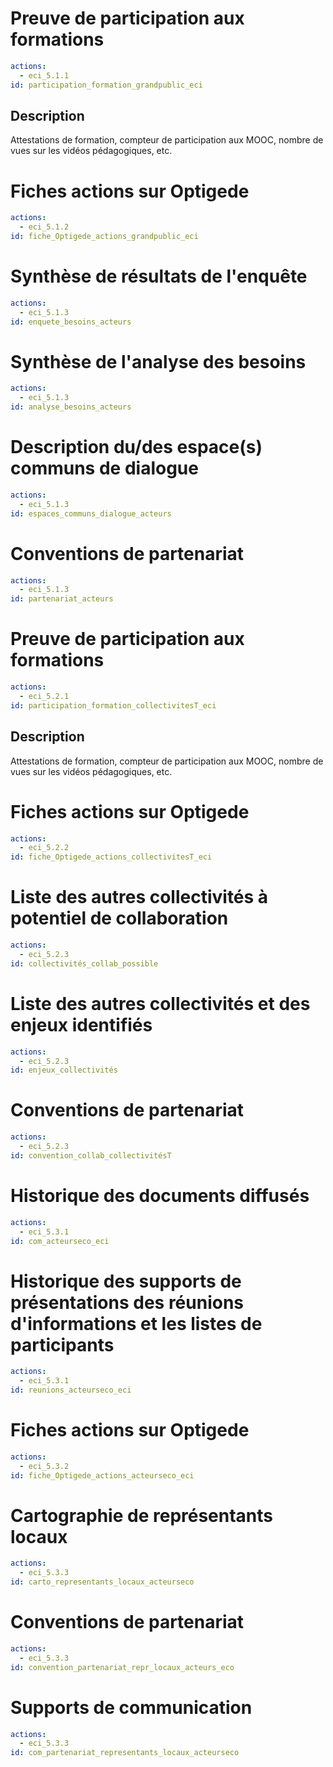 # Preuve de participation aux formations 
```yaml
actions: 
  - eci_5.1.1
id: participation_formation_grandpublic_eci
```
## Description
Attestations de formation, compteur de participation aux MOOC, nombre de vues sur les vidéos pédagogiques, etc.

# Fiches actions sur Optigede
```yaml
actions: 
  - eci_5.1.2
id: fiche_Optigede_actions_grandpublic_eci
```

# Synthèse de résultats de l'enquête
```yaml
actions: 
  - eci_5.1.3
id: enquete_besoins_acteurs
```

# Synthèse de l'analyse des besoins
```yaml
actions: 
  - eci_5.1.3
id: analyse_besoins_acteurs
```

# Description du/des espace(s) communs de dialogue
```yaml
actions: 
  - eci_5.1.3
id: espaces_communs_dialogue_acteurs
```

# Conventions de partenariat
```yaml
actions: 
  - eci_5.1.3
id: partenariat_acteurs
```

# Preuve de participation aux formations 
```yaml
actions: 
  - eci_5.2.1
id: participation_formation_collectivitesT_eci
```
## Description
Attestations de formation, compteur de participation aux MOOC, nombre de vues sur les vidéos pédagogiques, etc.

# Fiches actions sur Optigede
```yaml
actions: 
  - eci_5.2.2
id: fiche_Optigede_actions_collectivitesT_eci
```

# Liste des autres collectivités à potentiel de collaboration
```yaml
actions: 
  - eci_5.2.3
id: collectivités_collab_possible
```

# Liste des autres collectivités et des enjeux identifiés
```yaml
actions: 
  - eci_5.2.3
id: enjeux_collectivités
```

# Conventions de partenariat
```yaml
actions: 
  - eci_5.2.3
id: convention_collab_collectivitésT
```

# Historique des documents diffusés
```yaml
actions: 
  - eci_5.3.1
id: com_acteurseco_eci
```

# Historique des supports de présentations des réunions d'informations et les listes de participants
```yaml
actions: 
  - eci_5.3.1
id: reunions_acteurseco_eci
```

# Fiches actions sur Optigede
```yaml
actions: 
  - eci_5.3.2
id: fiche_Optigede_actions_acteurseco_eci
```

# Cartographie de représentants locaux
```yaml
actions: 
  - eci_5.3.3
id: carto_representants_locaux_acteurseco
```

# Conventions de partenariat
```yaml
actions: 
  - eci_5.3.3
id: convention_partenariat_repr_locaux_acteurs_eco
```

# Supports de communication
```yaml
actions: 
  - eci_5.3.3
id: com_partenariat_representants_locaux_acteurseco
```
